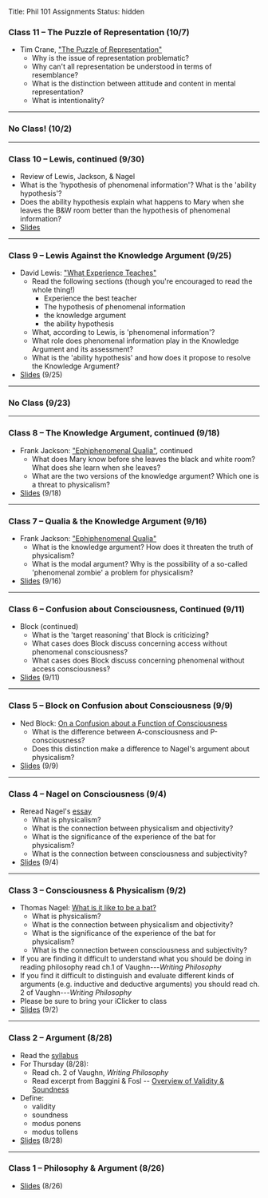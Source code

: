 Title: Phil 101 Assignments
Status: hidden

### Class 11 – The Puzzle of Representation (10/7)

- Tim Crane, ["The Puzzle of Representation"](|filename|/pdfs/phil101/Crane_PuzzleMind.pdf)
    - Why is the issue of representation problematic?
    - Why can't all representation be understood in terms of resemblance?
    - What is the distinction between attitude and content in mental
      representation?
    - What is intentionality?

---

### No Class! (10/2)

---

### Class 10 – Lewis, continued (9/30) ###

- Review of Lewis, Jackson, & Nagel
- What is the 'hypothesis of phenomenal information'? What is the 'ability
  hypothesis'?
- Does the ability hypothesis explain what happens to Mary when she leaves the
  B&W room better than the hypothesis of phenomenal information?
- [Slides](|filename|/pdfs/phil101/10ConsciousnessReview.pdf)

---

### Class 9 – Lewis Against the Knowledge Argument (9/25)

- David Lewis: ["What Experience Teaches"](|filename|/pdfs/phil101/LewisQualia.pdf)
    - Read the following sections (though you're encouraged to read the whole thing!)
        - Experience the best teacher
        - The hypothesis of phenomenal information
        - the knowledge argument
        - the ability hypothesis
    - What, according to Lewis, is 'phenomenal information'?
    - What role does phenomenal information play in the Knowledge Argument and its assessment?
    - What is the 'ability hypothesis' and how does it propose to resolve the Knowledge Argument?
- [Slides](|filename|/pdfs/phil101/9LewisAbility.pdf) (9/25)    

---

### No Class (9/23) ###

---

### Class 8 – The Knowledge Argument, continued (9/18) ###

- Frank Jackson: ["Ephiphenomenal Qualia"](|filename|/pdfs/phil101/JacksonQualia.pdf), continued
    + What does Mary know before she leaves the black and white room? What does
      she learn when she leaves?
    + What are the two versions of the knowledge argument? Which one is a
      threat to physicalism?
- [Slides](|filename|/pdfs/phil101/8JacksonQualiaII.pdf) (9/18) 

---

### Class 7 – Qualia & the Knowledge Argument (9/16) ###

- Frank Jackson: ["Ephiphenomenal Qualia"](|filename|/pdfs/phil101/JacksonQualia.pdf)
    - What is the knowledge argument? How does it threaten the truth of
      physicalism?
    - What is the modal argument? Why is the possibility of a so-called 'phenomenal zombie' a problem for physicalism?
- [Slides](|filename|/pdfs/phil101/7JacksonQualia.pdf) (9/16)

---

### Class 6 – Confusion about Consciousness, Continued (9/11) ###

- Block (continued)
    + What is the 'target reasoning' that Block is criticizing?
    + What cases does Block discuss concerning access without phenomenal
      consciousness?
    + What cases does Block discuss concerning phenomenal without access
      consciousness?
- [Slides](|filename|/pdfs/phil101/6BlockConfusionII.pdf) (9/11)

---

### Class 5 – Block on Confusion about Consciousness (9/9) ###

- Ned Block: [On a Confusion about a Function of Consciousness](|filename|/pdfs/phil101/BlockConsciousness.pdf)
    - What is the difference between A-consciousness and P-consciousness?
    - Does this distinction make a difference to Nagel's argument about physicalism?
- [Slides](|filename|/pdfs/phil101/5BlockConfusions.pdf) (9/9)

---

### Class 4 – Nagel on Consciousness (9/4) ###

- Reread Nagel's [essay](|filename|/pdfs/phil101/NagelBat.pdf)
    - What is physicalism?
    - What is the connection between physicalism and objectivity?
    - What is the significance of the experience of the bat for physicalism?
    - What is the connection between consciousness and subjectivity?
- [Slides]( |filename|/pdfs/phil101/4NagelConsciousness.pdf) (9/4)

---

### Class 3 – Consciousness & Physicalism (9/2) ###

- Thomas Nagel: [What is it like to be a bat?]( |filename|/pdfs/phil101/NagelBat.pdf )
    - What is physicalism?
    - What is the connection between physicalism and objectivity?
    - What is the significance of the experience of the bat for physicalism?
    - What is the connection between consciousness and subjectivity?
- If you are finding it difficult to understand what you should be doing in reading philosophy read ch.1 of Vaughn---*Writing Philosophy*
- If you find it difficult to distinguish and evaluate different kinds of arguments (e.g. inductive and deductive arguments) you should read ch. 2 of Vaughn---*Writing Philosophy*
- Please be sure to bring your iClicker to class
- [Slides]( |filename|/pdfs/phil101/3Physicalism.pdf) (9/2)

---

### Class 2 – Argument (8/28) ###

- Read the [syllabus](|filename|/pdfs/phil101/IntroSyllabus.pdf)
- For Thursday (8/28): 
    + Read ch. 2 of Vaughn, *Writing Philosophy*
    + Read excerpt from Baggini & Fosl -- [Overview of Validity & Soundness](|filename|/pdfs/phil101/LogicOverview.pdf)
- Define: 
    + validity
    + soundness
    + modus ponens
    + modus tollens
- [Slides](|filename|/pdfs/phil101/2Logic.pdf) (8/28)

---

### Class 1 – Philosophy & Argument (8/26) ###

- [Slides](|filename|/pdfs/phil101/1Intro.pdf) (8/26)




